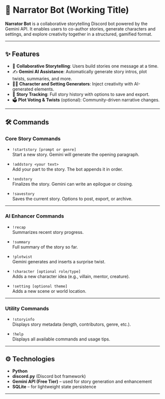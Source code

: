 # 📖 Narrator Bot (Working Title)

**Narrator Bot** is a collaborative storytelling Discord bot powered by the Gemini API. It enables users to co-author stories, generate characters and settings, and explore creativity together in a structured, gamified format.

---

## ✨ Features

- 📖 **Collaborative Storytelling**: Users build stories one message at a time.
- ✍️ **Gemini AI Assistance**: Automatically generate story intros, plot twists, summaries, and more.
- 🧙‍♂️ **Character and Setting Generators**: Inject creativity with AI-generated elements.
- 🧵 **Story Tracking**: Full story history with options to save and export.
- 🗳️ **Plot Voting & Twists** (optional): Community-driven narrative changes.

---

## 🛠 Commands

### Core Story Commands
- `!startstory [prompt or genre]`  
  Start a new story. Gemini will generate the opening paragraph.

- `!addstory <your text>`  
  Add your part to the story. The bot appends it in order.

- `!endstory`  
  Finalizes the story. Gemini can write an epilogue or closing.

- `!savestory`  
  Saves the current story. Options to post, export, or archive.

---

### AI Enhancer Commands
- `!recap`  
  Summarizes recent story progress.

- `!summary`  
  Full summary of the story so far.

- `!plotwist`  
  Gemini generates and inserts a surprise twist.

- `!character [optional role/type]`  
  Adds a new character idea (e.g., villain, mentor, creature).

- `!setting [optional theme]`  
  Adds a new scene or world location.

---

### Utility Commands
- `!storyinfo`  
  Displays story metadata (length, contributors, genre, etc.).

- `!help`  
  Displays all available commands and usage tips.

---

## ⚙️ Technologies

- **Python**
- **discord.py** (Discord bot framework)
- **Gemini API (Free Tier)** – used for story generation and enhancement
- **SQLite** – for lightweight state persistence

---

